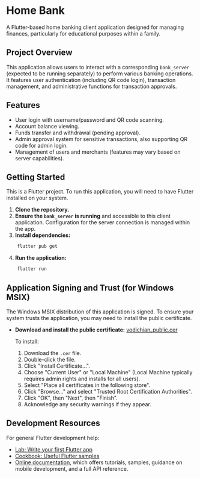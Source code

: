 # Home Bank

A Flutter-based home banking client application designed for managing finances, particularly for educational purposes within a family.

## Project Overview

This application allows users to interact with a corresponding `bank_server` (expected to be running separately) to perform various banking operations. It features user authentication (including QR code login), transaction management, and administrative functions for transaction approvals.

## Features

*   User login with username/password and QR code scanning.
*   Account balance viewing.
*   Funds transfer and withdrawal (pending approval).
*   Admin approval system for sensitive transactions, also supporting QR code for admin login.
*   Management of users and merchants (features may vary based on server capabilities).

## Getting Started

This is a Flutter project. To run this application, you will need to have Flutter installed on your system.

1.  **Clone the repository.**
2.  **Ensure the `bank_server` is running** and accessible to this client application. Configuration for the server connection is managed within the app.
3.  **Install dependencies:**
    
```bash
    flutter pub get
```
4.  **Run the application:**
    
```bash
    flutter run
```

## Application Signing and Trust (for Windows MSIX)

The Windows MSIX distribution of this application is signed. To ensure your system trusts the application, you may need to install the public certificate.

*   **Download and install the public certificate:** [vodichian_public.cer](./certs/vodichian_public.cer)

    To install:
    1.  Download the `.cer` file.
    2.  Double-click the file.
    3.  Click "Install Certificate...".
    4.  Choose "Current User" or "Local Machine" (Local Machine typically requires admin rights and installs for all users).
    5.  Select "Place all certificates in the following store".
    6.  Click "Browse..." and select "Trusted Root Certification Authorities".
    7.  Click "OK", then "Next", then "Finish".
    8.  Acknowledge any security warnings if they appear.

## Development Resources

For general Flutter development help:

*   [Lab: Write your first Flutter app](https://docs.flutter.dev/get-started/codelab)
*   [Cookbook: Useful Flutter samples](https://docs.flutter.dev/cookbook)
*   [Online documentation](https://docs.flutter.dev/), which offers tutorials, samples, guidance on mobile development, and a full API reference.

